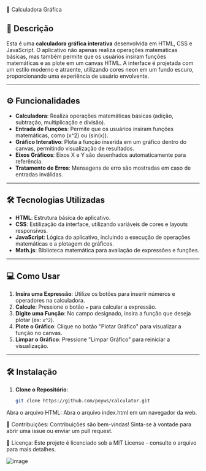 🚀 Calculadora Gráfica

## 📜 Descrição

Esta é uma **calculadora gráfica interativa** desenvolvida em HTML, CSS e JavaScript. O aplicativo não apenas realiza operações matemáticas básicas, mas também permite que os usuários insiram funções matemáticas e as plote em um canvas HTML. A interface é projetada com um estilo moderno e atraente, utilizando cores neon em um fundo escuro, proporcionando uma experiência de usuário envolvente.

---

## ⚙️ Funcionalidades

- **Calculadora**: Realiza operações matemáticas básicas (adição, subtração, multiplicação e divisão).
- **Entrada de Funções**: Permite que os usuários insiram funções matemáticas, como \(x^2\) ou \(sin(x)\).
- **Gráfico Interativo**: Plota a função inserida em um gráfico dentro do canvas, permitindo visualização de resultados.
- **Eixos Gráficos**: Eixos X e Y são desenhados automaticamente para referência.
- **Tratamento de Erros**: Mensagens de erro são mostradas em caso de entradas inválidas.

---

## 🛠️ Tecnologias Utilizadas

- **HTML**: Estrutura básica do aplicativo.
- **CSS**: Estilização da interface, utilizando variáveis de cores e layouts responsivos.
- **JavaScript**: Lógica do aplicativo, incluindo a execução de operações matemáticas e a plotagem de gráficos.
- **Math.js**: Biblioteca matemática para avaliação de expressões e funções.

---

## 💻 Como Usar

1. **Insira uma Expressão**: Utilize os botões para inserir números e operadores na calculadora.
2. **Calcule**: Pressione o botão `=` para calcular a expressão.
3. **Digite uma Função**: No campo designado, insira a função que deseja plotar (ex: `x^2`).
4. **Plote o Gráfico**: Clique no botão "Plotar Gráfico" para visualizar a função no canvas.
5. **Limpar o Gráfico**: Pressione "Limpar Gráfico" para reiniciar a visualização.

---

## 🛠️ Instalação

1. **Clone o Repositório**: 
   ```bash
   git clone https://github.com/poyws/calculator.git

Abra o arquivo HTML: Abra o arquivo index.html em um navegador da web.

🤝 Contribuições:
Contribuições são bem-vindas! Sinta-se à vontade para abrir uma issue ou enviar um pull request.

📄 Licença:
Este projeto é licenciado sob a MIT License - consulte o arquivo para mais detalhes.

![image](https://github.com/user-attachments/assets/45a71e21-87f4-4038-957a-853297633ee5)

